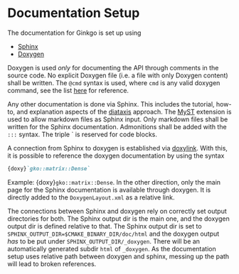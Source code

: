 # Documentation Setup

The documentation for Ginkgo is set up using

- [Sphinx](https://www.sphinx-doc.org/)
- [Doxygen](https://www.doxygen.nl/)

Doxygen is used *only* for documenting the API through comments in the source code.
No explicit Doxygen file (i.e. a file with only Doxygen content) shall be written.
The `@cmd` syntax is used, where `cmd` is any valid doxygen command, see the list [here](https://www.doxygen.nl/manual/commands.html) for reference.

Any other documentation is done via Sphinx.
This includes the tutorial, how-to, and explanation aspects of the [diataxis](https://diataxis.fr/) approach.
The [MyST](https://myst-parser.readthedocs.io) extension is used to allow markdown files as Sphinx input.
Only markdown files shall be written for the Sphinx documentation.
Admonitions shall be added with the `:::` syntax. 
The triple \` is reserved for code blocks.

A connection from Sphinx to doxygen is established via [doxylink](https://github.com/sphinx-contrib/doxylink).
With this, it is possible to reference the doxygen documentation by using the syntax 
```md
{doxy}`gko::matrix::Dense`
```
Example: {doxy}`gko::matrix::Dense`.
In the other direction, only the main page for the Sphinx documentation is available through doxygen.
It is directly added to the `DoxygenLayout.xml` as a relative link.

The connections between Sphinx and doxygen rely on correctly set output directories for both.
The Sphinx output dir is the main one, and the doxygen output dir is defined relative to that.
The Sphinx output dir is set to `SPHINX_OUTPUT_DIR=$CMAKE_BINARY_DIR/doc/html` and the doxygen output *has* to be put under `SPHINX_OUTPUT_DIR/_doxygen`.
There will be an automatically generated subdir `html` of `_doxygen`.
As the documentation setup uses relative path between doxygen and sphinx, messing up the path will lead to broken references.